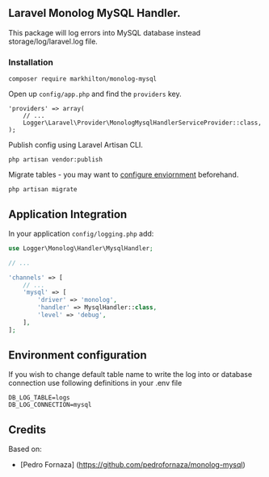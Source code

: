 ## Laravel Monolog MySQL Handler.

This package will log errors into MySQL database instead storage/log/laravel.log file.

### Installation

~~~
composer require markhilton/monolog-mysql
~~~

Open up `config/app.php` and find the `providers` key.

~~~
'providers' => array(
    // ...
    Logger\Laravel\Provider\MonologMysqlHandlerServiceProvider::class,
);
~~~

Publish config using Laravel Artisan CLI.

~~~
php artisan vendor:publish
~~~

Migrate tables - you may want to [configure enviornment](#environment-configuration) beforehand.

~~~
php artisan migrate
~~~

## Application Integration

In your application `config/logging.php` add:

~~~php
use Logger\Monolog\Handler\MysqlHandler;

// ...

'channels' => [
    // ...
    'mysql' => [
        'driver' => 'monolog',
        'handler' => MysqlHandler::class,
        'level' => 'debug',
    ],
];
~~~

## Environment configuration

If you wish to change default table name to write the log into or database connection use following definitions in your .env file

~~~
DB_LOG_TABLE=logs
DB_LOG_CONNECTION=mysql
~~~

## Credits

Based on:

- [Pedro Fornaza] (https://github.com/pedrofornaza/monolog-mysql)
